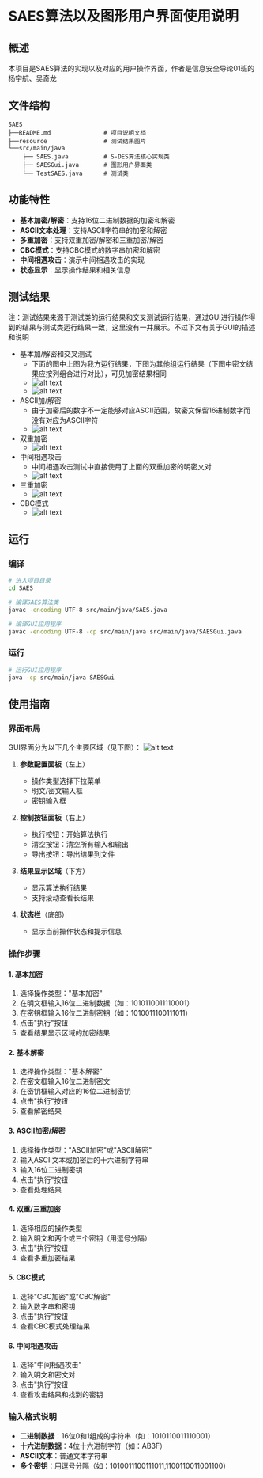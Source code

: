 # SAES算法以及图形用户界面使用说明

## 概述
本项目是SAES算法的实现以及对应的用户操作界面，作者是信息安全导论01班的杨宇航、吴奇龙

## 文件结构
```
SAES
├──README.md               # 项目说明文档
├──resource                # 测试结果图片
└──src/main/java
    ├── SAES.java          # S-DES算法核心实现类
    ├── SAESGui.java       # 图形用户界面类
    └── TestSAES.java      # 测试类 
```

## 功能特性
- **基本加密/解密**：支持16位二进制数据的加密和解密
- **ASCII文本处理**：支持ASCII字符串的加密和解密
- **多重加密**：支持双重加密/解密和三重加密/解密
- **CBC模式**：支持CBC模式的数字串加密和解密
- **中间相遇攻击**：演示中间相遇攻击的实现
- **状态显示**：显示操作结果和相关信息

## 测试结果
注：测试结果来源于测试类的运行结果和交叉测试运行结果，通过GUI进行操作得到的结果与测试类运行结果一致，这里没有一并展示。不过下文有关于GUI的描述和说明
- 基本加/解密和交叉测试
  - 下面的图中上图为我方运行结果，下图为其他组运行结果（下图中密文结果应按列组合进行对比），可见加密结果相同
  - ![alt text](resource/基本测试.png)
  - ![alt text](resource/交叉测试结果.png)
- ASCII加/解密
  - 由于加密后的数字不一定能够对应ASCII范围，故密文保留16进制数字而没有对应为ASCII字符
  - ![alt text](resource/ASCII加密.png)
- 双重加密
  - ![alt text](resource/双重加密.png)
- 中间相遇攻击
  - 中间相遇攻击测试中直接使用了上面的双重加密的明密文对
  - ![alt text](resource/中间相遇攻击.png)
- 三重加密
  - ![alt text](resource/三重加密.png)
- CBC模式
  - ![alt text](resource/CBC模式加密.png)



## 运行
### 编译
```bash
# 进入项目目录
cd SAES

# 编译SAES算法类
javac -encoding UTF-8 src/main/java/SAES.java

# 编译GUI应用程序
javac -encoding UTF-8 -cp src/main/java src/main/java/SAESGui.java
```

### 运行
```bash
# 运行GUI应用程序
java -cp src/main/java SAESGui
```

## 使用指南

### 界面布局
GUI界面分为以下几个主要区域（见下图）：
![alt text](resource/GUI界面.png)

1. **参数配置面板**（左上）
   - 操作类型选择下拉菜单
   - 明文/密文输入框
   - 密钥输入框

2. **控制按钮面板**（右上）
   - 执行按钮：开始算法执行
   - 清空按钮：清空所有输入和输出
   - 导出按钮：导出结果到文件

3. **结果显示区域**（下方）
   - 显示算法执行结果
   - 支持滚动查看长结果

4. **状态栏**（底部）
   - 显示当前操作状态和提示信息

### 操作步骤

#### 1. 基本加密
1. 选择操作类型："基本加密"
2. 在明文框输入16位二进制数据（如：1010110011110001）
3. 在密钥框输入16位二进制密钥（如：1010011100111011）
4. 点击"执行"按钮
5. 查看结果显示区域的加密结果

#### 2. 基本解密
1. 选择操作类型："基本解密"
2. 在密文框输入16位二进制密文
3. 在密钥框输入对应的16位二进制密钥
4. 点击"执行"按钮
5. 查看解密结果

#### 3. ASCII加密/解密
1. 选择操作类型："ASCII加密"或"ASCII解密"
2. 输入ASCII文本或加密后的十六进制字符串
3. 输入16位二进制密钥
4. 点击"执行"按钮
5. 查看处理结果

#### 4. 双重/三重加密
1. 选择相应的操作类型
2. 输入明文和两个或三个密钥（用逗号分隔）
3. 点击"执行"按钮
4. 查看多重加密结果

#### 5. CBC模式
1. 选择"CBC加密"或"CBC解密"
2. 输入数字串和密钥
3. 点击"执行"按钮
4. 查看CBC模式处理结果

#### 6. 中间相遇攻击
1. 选择"中间相遇攻击"
2. 输入明文和密文对
3. 点击"执行"按钮
4. 查看攻击结果和找到的密钥

### 输入格式说明
- **二进制数据**：16位0和1组成的字符串（如：1010110011110001）
- **十六进制数据**：4位十六进制字符（如：AB3F）
- **ASCII文本**：普通文本字符串
- **多个密钥**：用逗号分隔（如：1010011100111011,1100110011001100）

